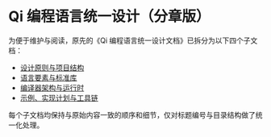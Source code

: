 # Qi 编程语言统一设计（分章版）

为便于维护与阅读，原先的《Qi 编程语言统一设计文档》已拆分为以下四个子文档：

- [设计原则与项目结构](01-overview.md)
- [语言要素与标准库](02-language-reference.md)
- [编译器架构与运行时](03-compiler-runtime.md)
- [示例、实现计划与工具链](04-implementation-and-tooling.md)

每个子文档均保持与原始内容一致的顺序和细节，仅对标题编号与目录结构做了统一化处理。
